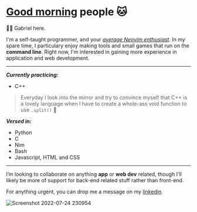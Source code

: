 # [Good morning](https://www.youtube.com/watch?v=iqWqSxJtBDw&ab_channel=klantskalle) people 🐱

👋🤡 Gabriel here.

I'm a self-taught programmer, and your *[average Neovim enthusiast](https://upload.wikimedia.org/wikipedia/commons/9/92/5_circus_clowns_LCCN2002718921.jpg)*. In my spare time, I particulary enjoy making tools and small games that run on the **command line**. Right now, I'm interested in gaining more experience in application and web development.

------

***Currently practicing:***
* C++
> Everyday I look into the mirror and try to convince myself that C++ is a lovely language when I have to create a whole-ass void function to use `.split()` 💞️

***Versed in:***
* Python
* C
* Nim
* Bash 
* Javascript, HTML and CSS

------

I’m looking to collaborate on anything **app** or **web dev** related, though I'll likely be more of support for back-end related stuff rather than front-end.  

For anything urgent, you can drop me a message on my [linkedin](https://www.linkedin.com/in/gabriel-ong-a87022208/).  

![Screenshot 2022-07-24 230954](https://user-images.githubusercontent.com/117062305/205640295-b29d6c08-1fb5-4621-bca6-ed72b8b9444f.jpg)
